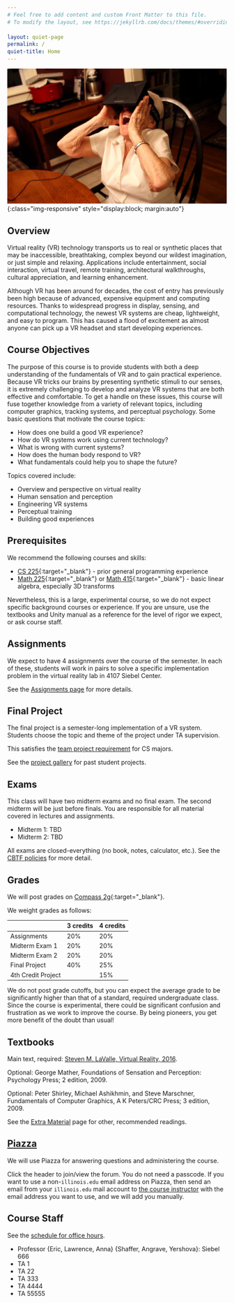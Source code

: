 ```yaml
---
# Feel free to add content and custom Front Matter to this file.
# To modify the layout, see https://jekyllrb.com/docs/themes/#overriding-theme-defaults

layout: quiet-page
permalink: /
quiet-title: Home
---
```

![Oculus Grandma](/img/OculusGrandma.jpg){:class="img-responsive" style="display:block; margin:auto"}


## Overview ##
Virtual reality (VR) technology transports us to real or synthetic places that may be inaccessible, breathtaking, complex beyond our wildest imagination, or just simple and relaxing. Applications include entertainment, social interaction, virtual travel, remote training, architectural walkthroughs, cultural appreciation, and learning enhancement.

Although VR has been around for decades, the cost of entry has previously been high because of advanced, expensive equipment and computing resources. Thanks to widespread progress in display, sensing, and computational technology, the newest VR systems are cheap, lightweight, and easy to program. This has caused a flood of excitement as almost anyone can pick up a VR headset and start developing experiences.

## Course Objectives ##
The purpose of this course is to provide students with both a deep understanding of the fundamentals of VR and to gain practical experience. Because VR tricks our brains by presenting synthetic stimuli to our senses, it is extremely challenging to develop and analyze VR systems that are both effective and comfortable. To get a handle on these issues, this course will fuse together knowledge from a variety of relevant topics, including computer graphics, tracking systems, and perceptual psychology. Some basic questions that motivate the course topics:

- How does one build a good VR experience?
- How do VR systems work using current technology?
- What is wrong with current systems?
- How does the human body respond to VR?
- What fundamentals could help you to shape the future?

Topics covered include:

- Overview and perspective on virtual reality
- Human sensation and perception
- Engineering VR systems
- Perceptual training
- Building good experiences

## Prerequisites ##
We recommend the following courses and skills:

- [CS 225](https://courses.engr.illinois.edu/cs225/){:target="_blank"} - prior general programming experience
- [Math 225](https://math.illinois.edu/resources/department-resources/syllabus-math-225){:target="_blank"} or [Math 415](https://math.illinois.edu/resources/department-resources/syllabus-math-415){:target="_blank"} - basic linear algebra, especially 3D transforms

Nevertheless, this is a large, experimental course, so we do not expect specific background courses or experience. If you are unsure, use the textbooks and Unity manual as a reference for the level of rigor we expect, or ask course staff.

## Assignments ##
We expect to have 4 assignments over the course of the semester. In each of these, students will work in pairs to solve a specific implementation problem in the virtual reality lab in 4107 Siebel Center.

See the [Assignments page](/assignments) for more details.

## Final Project ##
The final project is a semester-long implementation of a VR system. Students choose the topic and theme of the project under TA supervision.

This satisfies the [team project requirement](https://cs.illinois.edu/academics/degree-program-options/bs-computer-science-engineering) for CS majors.

See the [project gallery](/not-ready) for past student projects.

## Exams ##
This class will have two midterm exams and no final exam. The second midterm will be just before finals. You are responsible for all material covered in lectures and assignments.

- Midterm 1: TBD
- Midterm 2: TBD

All exams are closed-everything (no book, notes, calculator, etc.). See the [CBTF policies](https://cbtf.engr.illinois.edu/for-students/policies.html) for more detail.

## Grades ##
We will post grades on [Compass 2g](https://compass.illinois.edu){:target="_blank"}.

We weight grades as follows:

| | 3 credits | 4 credits |
| ----- | ------ | ----- |
| Assignments | 20% | 20% |
| Midterm Exam 1 | 20% | 20% |
| Midterm Exam 2 | 20% | 20% |
| Final Project | 40% | 25% |
| 4th Credit Project | | 15% |

We do not post grade cutoffs, but you can expect the average grade to be significantly higher than that of a standard, required undergraduate class. Since the course is experimental, there could be significant confusion and frustration as we work to improve the course. By being pioneers, you get more benefit of the doubt than usual!

## Textbooks ##
Main text, required: [Steven M. LaValle, Virtual Reality, 2016](http://vr.cs.uiuc.edu).

Optional: George Mather, Foundations of Sensation and Perception: Psychology Press; 2 edition, 2009.

Optional: Peter Shirley, Michael Ashikhmin, and Steve Marschner, Fundamentals of Computer Graphics, A K Peters/CRC Press; 3 edition, 2009.

See the [Extra Material](/extra-material) page for other, recommended readings.

## [Piazza](/not-ready) ##
We will use Piazza for answering questions and administering the course.

Click the header to join/view the forum. You do not need a passcode. If you want to use a non-`illinois.edu` email address on Piazza, then send an email from your `illinois.edu` mail account to [the course instructor](/not-ready) with the email address you want to use, and we will add you manually.

## Course Staff ##
See the [schedule for office hours](/officehours).

* Professor {Eric, Lawrence, Anna} {Shaffer, Angrave, Yershova}: Siebel 666
* TA 1
* TA 22
* TA 333
* TA 4444
* TA 55555
